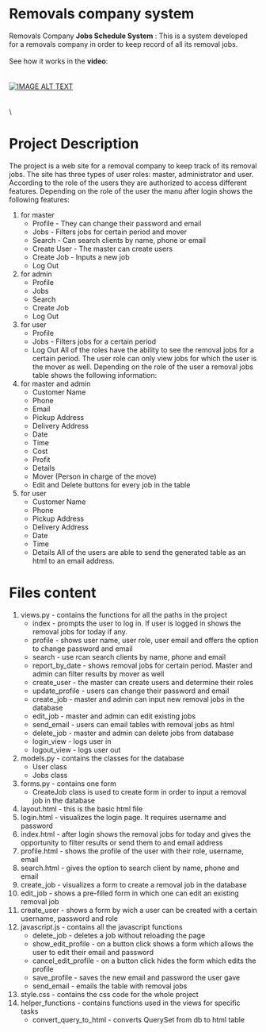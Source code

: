 # Removals company system
Removals Company **Jobs Schedule System** : This is a system developed for a removals company in order to keep record of all its removal jobs.\
\
See how it works in the **video**:\
\
\
[![IMAGE ALT TEXT](http://img.youtube.com/vi/2KKx6ePu0_s/0.jpg)](https://youtube.com/watch?v=2KKx6ePu0_s&feature=share "Video Title")
\
\
\
\
# Project Description
The project is a web site for a removal company to keep track of its removal jobs. The site has three types of user roles: master, administrator and user. According to the role of the users they are authorized to access different features.
Depending on the role of the user the manu after login shows the following features:
1. for master
    * Profile - They can change their password and email
    * Jobs - Filters jobs for certain period and mover
    * Search - Can search clients by name, phone or email
    * Create User - The master can create users
    * Create Job - Inputs a new job
    * Log Out
2. for admin
    * Profile
    * Jobs
    * Search
    * Create Job
    * Log Out
3. for user
    * Profile
    * Jobs - Filters jobs for a certain period
    * Log Out
All of the roles have the ability to see the removal jobs for a certain period. The user role can only view jobs for which the user is the mover as well. Depending on the role of the user a removal jobs table shows the following information:
1. for master and admin
    * Customer Name
    * Phone
    * Email
    * Pickup Address
    * Delivery Address
    * Date
    * Time
    * Cost
    * Profit
    * Details
    * Mover (Person in charge of the move)
    * Edit and Delete buttons for every job in the table
2. for user
    * Customer Name
    * Phone
    * Pickup Address
    * Delivery Address
    * Date
    * Time
    * Details
All of the users are able to send the generated table as an html to an email address.

# Files content
1. views.py - contains the functions for all the paths in the project
    * index - prompts the user to log in. If user is logged in shows the removal jobs for today if any.
    * profile - shows user name, user role, user email and offers the option to change password and email
    * search  - use rcan search clients by name, phone and email
    * report_by_date - shows removal jobs for certain period. Master and admin can filter results by mover as well
    * create_user - the master can create users and determine their roles
    * update_profile - users can change their password and email
    * create_job - master and admin can input new removal jobs in the database
    * edit_job - master and admin can edit existing jobs
    * send_email - users can email tables with removal jobs as html
    * delete_job - master and admin can delete jobs from database
    * login_view - logs user in
    * logout_view - logs user out
2. models.py - contains the classes for the database
    * User class
    * Jobs class
3. forms.py - contains one form
    * CreateJob class is used to create form in order to input a removal job in the database
4. layout.html - this is the basic html file
5. login.html - visualizes the login page. It requires username and password
6. index.html - after login shows the removal jobs for today and gives the opportunity to filter results or send them to and email address
7. profile.html - shows the profile of the user with their role, username, email
8. search.html - gives the option to search client by name, phone and email
9. create_job - visualizes a form to create a removal job in the database
10. edit_job - shows a pre-filled form in which one can edit an existing removal job
11. create_user - shows a form by wich a user can be created with a certain username, password and role
12. javascript.js - contains all the javascript functions
    * delete_job - deletes a job without reloading the page
    * show_edit_profile - on a button click shows a form which allows the user to edit their email and password
    * cancel_edit_profile - on a button click hides the form which edits the profile
    * save_profile - saves the new email and password the user gave
    * send_email - emails the table with removal jobs
13. style.css - contains the css code for the whole project
14. helper_functions - contains functions used in the views for specific tasks
    * convert_query_to_html - converts QuerySet from db to html table

